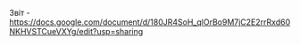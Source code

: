 Звіт - https://docs.google.com/document/d/180JR4SoH_qlOrBo9M7jC2E2rrRxd60NKHVSTCueVXYg/edit?usp=sharing
